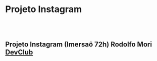 <h1>Projeto Instagram</h1>
<br>
<br>
<h2>Projeto Instagram (Imersaõ 72h) Rodolfo Mori <a href= "https://rodolfomori.com.br/devclub">DevClub</a></h2>
